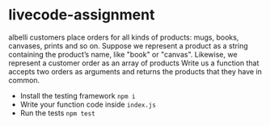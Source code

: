 # livecode-assignment

albelli customers place orders for all kinds of products: mugs, books, canvases, prints and so on.
Suppose we represent a product as a string containing the product’s name, like "book" or "canvas".
Likewise, we represent a customer order as an array of products
Write us a function that accepts two orders as arguments and returns the products that they have in common.

* Install the testing framework `npm i`
* Write your function code inside `index.js`
* Run the tests `npm test`